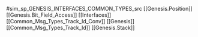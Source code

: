 #sim_sp_GENESIS_INTERFACES_COMMON_TYPES_src
[[Genesis.Position]]
[[Genesis.Bit_Field_Access]]
[[Interfaces]]
[[Common_Msg_Types_Track_Id_Conv]]
[[Genesis]]
[[Common_Msg_Types_Track_Id]]
[[Genesis.Stack]]
